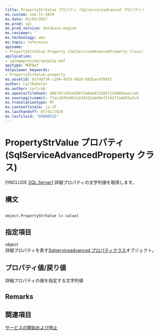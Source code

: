 ```yaml
---
title: PropertyStrValue プロパティ (Sqlserviceadvanced プロパティ)
ms.custom: seo-lt-2019
ms.date: 03/03/2017
ms.prod: sql
ms.prod_service: database-engine
ms.reviewer: ''
ms.technology: wmi
ms.topic: reference
apiname:
- PropertyStrValue Property (SqlServiceAdvancedProperty Class)
apilocation:
- sqlmgmproviderxpsp2up.mof
apitype: MOFDef
helpviewer_keywords:
- PropertyStrValue property
ms.assetid: 637dd734-c294-4bfd-892d-882bac4708f5
author: CarlRabeler
ms.author: carlrab
ms.openlocfilehash: d0878f1501429bf148ab833285f234089eeacceb
ms.sourcegitcommit: f7ac1976d4bfa224332edd9ef2f4377a4d55a2c9
ms.translationtype: MT
ms.contentlocale: ja-JP
ms.lasthandoff: 07/02/2020
ms.locfileid: "85880515"
---
```

# <a name="propertystrvalue-property-sqlserviceadvancedproperty-class"></a>PropertyStrValue プロパティ (SqlServiceAdvancedProperty クラス)
[!INCLUDE [SQL Server](../../../includes/applies-to-version/sqlserver.md)]
  詳細プロパティの文字列値を取得します。  
  
## <a name="syntax"></a>構文  
  
```  
  
object.PropertyStrValue [= value]  
```  
  
## <a name="parts"></a>指定項目  
 *object*  
 詳細プロパティを表す[Sqlserviceadvanced プロパティクラス](../../../relational-databases/wmi-provider-configuration-classes/sqlserviceadvancedproperty-class/sqlserviceadvancedproperty-class.md)オブジェクト。  
  
## <a name="property-valuereturn-value"></a>プロパティ値/戻り値  
 詳細プロパティの値を指定する文字列値  
  
## <a name="remarks"></a>Remarks  
  
## <a name="see-also"></a>関連項目  
 [サービスの開始および停止](https://technet.microsoft.com/library/ms174886\(v=sql.105\).aspx)  
  
  
